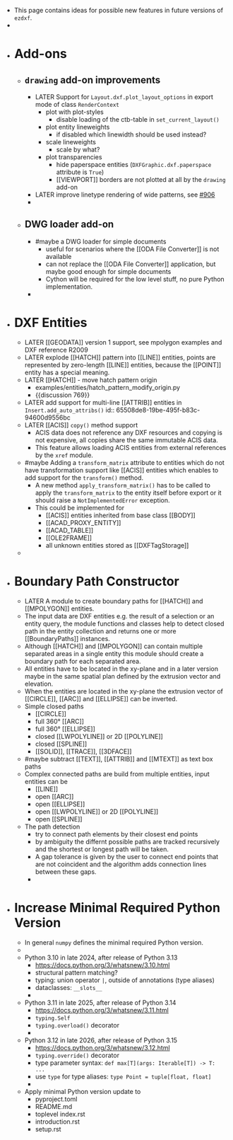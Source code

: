 - This page contains ideas for possible new features in future versions of `ezdxf`.
-
- # Add-ons
	- ## `drawing` add-on improvements
		- LATER Support for `Layout.dxf.plot_layout_options` in export mode of class `RenderContext`
			- plot with plot-styles
				- disable loading of the ctb-table in `set_current_layout()`
			- plot entity lineweights
				- if disabled which linewidth should be used instead?
			- scale lineweights
				- scale by what?
			- plot transparencies
				- hide paperspace entities (`DXFGraphic.dxf.paperspace` attribute is `True`)
				- [[VIEWPORT]] borders are not plotted at all by the `drawing` add-on
		- LATER improve linetype rendering of wide patterns, see [#906](https://github.com/mozman/ezdxf/issue/906)
		-
	- ## DWG loader add-on
		- #maybe a DWG loader for simple documents
			- useful for scenarios where the [[ODA File Converter]] is not available
			- can not replace the [[ODA File Converter]] application, but maybe good enough for simple documents
			- Cython will be required for the low level stuff, no pure Python implementation.
		-
- # DXF Entities
	- LATER [[GEODATA]] version 1 support, see mpolygon examples and DXF reference R2009
	- LATER explode [[HATCH]] pattern into [[LINE]] entities, points are represented by zero-length [[LINE]] entities, because the [[POINT]] entity has a special meaning.
	- LATER [[HATCH]] - move hatch pattern origin
		- examples/entities/hatch_pattern_modify_origin.py
		- {{discussion 769}}
	- LATER add support for multi-line [[ATTRIB]] entities in `Insert.add_auto_attribs()`
	  id:: 65508de8-19be-495f-b83c-94600d9556bc
	- LATER [[ACIS]] `copy()` method support
		- ACIS data does not reference any DXF resources and copying is not expensive, all copies share the same immutable ACIS data.
		- This feature allows loading ACIS entities from external references by the `xref` module.
	- #maybe Adding a `transform_matrix` attribute to entities which do not have transformation support like [[ACIS]] entities which enables to add support for the `transform()` method.
		- A new method `apply_transform_matrix()` has to be called to apply the `transform_matrix` to the entity itself before export or it should raise a `NotImplementedError` exception.
		- This could be implemented for
			- [[ACIS]] entities inherited from base class [[BODY]]
			- [[ACAD_PROXY_ENTITY]]
			- [[ACAD_TABLE]]
			- [[OLE2FRAME]]
			- all unknown entities stored as [[DXFTagStorage]]
	-
- # Boundary Path Constructor
	- LATER A module to create boundary paths for [[HATCH]] and [[MPOLYGON]] entities.
	- The input data are DXF entities e.g. the result of a selection or an entity query, the module functions and classes help to detect closed path in the entity collection and returns one or more [[BoundaryPaths]] instances.
	- Although [[HATCH]] and [[MPOLYGON]] can contain multiple separated areas in a single entity this module should create a boundary path for each separated area.
	- All entities have to be located in the xy-plane and in a later version maybe in the same spatial plan defined by the extrusion vector and elevation.
	- When the entities are located in the xy-plane the extrusion vector of [[CIRCLE]], [[ARC]] and [[ELLIPSE]] can be inverted.
	- Simple closed paths
		- [[CIRCLE]]
		- full 360° [[ARC]]
		- full 360° [[ELLIPSE]]
		- closed [[LWPOLYLINE]] or 2D [[POLYLINE]]
		- closed [[SPLINE]]
		- [[SOLID]], [[TRACE]], [[3DFACE]]
	- #maybe subtract [[TEXT]], [[ATTRIB]] and [[MTEXT]] as text box paths
	- Complex connected paths are build from multiple entities, input entities can be
		- [[LINE]]
		- open [[ARC]]
		- open [[ELLIPSE]]
		- open [[LWPOLYLINE]] or 2D [[POLYLINE]]
		- open [[SPLINE]]
	- The path detection
		- try to connect path elements by their closest end points
		- by ambiguity the differnt possible paths are tracked recursively and the shortest 
		  or longest path will be taken.
		- A gap tolerance is given by the user to connect end points that are not coincident and the algorithm adds connection lines between these gaps.
		-
- # Increase Minimal Required Python Version
	- In general `numpy` defines the minimal required Python version.
	-
	- Python 3.10 in late 2024, after release of Python 3.13
		- https://docs.python.org/3/whatsnew/3.10.html
		- structural pattern matching?
		- typing: union operator `|`, outside of annotations (type aliases)
		- dataclasses: `__slots__`
		-
	- Python 3.11 in late 2025, after release of Python 3.14
		- https://docs.python.org/3/whatsnew/3.11.html
		- `typing.Self`
		- `typing.overload()` decorator
		-
	- Python 3.12 in late 2026, after release of Python 3.15
		- https://docs.python.org/3/whatsnew/3.12.html
		- `typing.override()` decorator
		- type parameter syntax: `def max[T](args: Iterable[T]) -> T: ...`
		- use `type` for type aliases: `type Point = tuple[float, float]`
		-
	- Apply minimal Python version update to
		- pyproject.toml
		- README.md
		- toplevel index.rst
		- introduction.rst
		- setup.rst